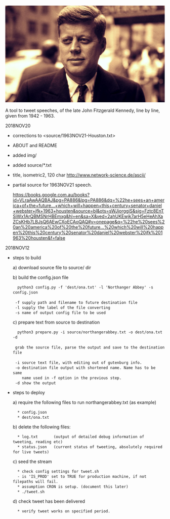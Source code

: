 
![JFK Spoken](https://github.com/peterrenshaw/jfkspoken/blob/master/img/jfk-speaking-0.jpeg)


A tool to tweet speeches, of the late John Fitzgerald Kennedy, line by line, given from 1942 - 1963.


 
2018NOV20
* corrections to <source/1963NOV21-Houston.txt>

* ABOUT and README

* added img/<images for header on site>

* added source/*.txt

* title, isometric2, 120 char
  <http://www.network-science.de/ascii/>

* partial source for 1963NOV21 speech.

  <https://books.google.com.au/books?id=VLraAwAAQBAJ&pg=PA886&lpg=PA886&dq=%22he+sees+an+america+of+the+future...+which+will+happen+this+century+senator+daniel+webster+jfk+1963+housten&source=bl&ots=sWJjorggiS&sig=Fztc8EnTSiWx1ArQBMSNrHBEmxg&hl=en&sa=X&ved=2ahUKEwjk7arH5eHeAhXaZCsKHb7LBJsQ6AEwCXoECAoQAQ#v=onepage&q=%22he%20sees%20an%20america%20of%20the%20future...%20which%20will%20happen%20this%20century%20senator%20daniel%20webster%20jfk%201963%20housten&f=false>


2018NOV12
* steps to build

    a) download source file to source/ dir

    b) build the config.json file

        python3 config.py -f 'dest/ona.txt' -l 'Northanger Abbey' -s config.json

       -f supply path and filename to future destination file
       -l supply the label of the file converting
       -s name of output config file to be used

    c) prepare text from source to destination

        python3 prepare.py -i source/northangerabbey.txt -o dest/ona.txt -d 

       grab the source file, parse the output and save to the destination file

       -i source text file, with editing out of gutenburg info.
       -o destination file output with shortened name. Name has to be same
          name used in -f option in the previous step.
       -d show the output

* steps to deploy

     a) require the following files to run northangerabbey.txt (as example)

        * config.json
        * dest/ona.txt 
        
     b) delete the following files:
 
        * log.txt       (output of detailed debug information of tweeting, reading etc)
        * status.json   (current status of tweeting, absolutely required for live tweets)

     c) seed the stream

        * check config settings for tweet.sh
        - is 'IS_PROD' set to TRUE for production machine, if not filepaths will fail.
        * assumption CRON is setup. (document this later)
        * ./tweet.sh
        
     d) check tweet has been delivered

        * verify tweet works on specified period.


